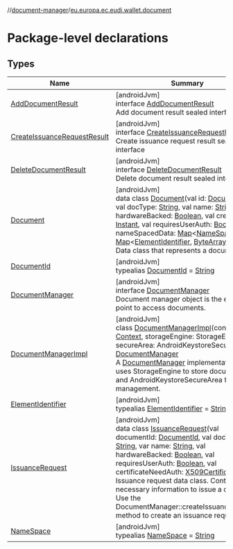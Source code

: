 //[document-manager](../../index.md)/[eu.europa.ec.eudi.wallet.document](index.md)

# Package-level declarations

## Types

| Name | Summary |
|---|---|
| [AddDocumentResult](-add-document-result/index.md) | [androidJvm]<br>interface [AddDocumentResult](-add-document-result/index.md)<br>Add document result sealed interface |
| [CreateIssuanceRequestResult](-create-issuance-request-result/index.md) | [androidJvm]<br>interface [CreateIssuanceRequestResult](-create-issuance-request-result/index.md)<br>Create issuance request result sealed interface |
| [DeleteDocumentResult](-delete-document-result/index.md) | [androidJvm]<br>interface [DeleteDocumentResult](-delete-document-result/index.md)<br>Delete document result sealed interface |
| [Document](-document/index.md) | [androidJvm]<br>data class [Document](-document/index.md)(val id: [DocumentId](index.md#659369697%2FClasslikes%2F1351694608), val docType: [String](https://kotlinlang.org/api/latest/jvm/stdlib/kotlin/-string/index.html), val name: [String](https://kotlinlang.org/api/latest/jvm/stdlib/kotlin/-string/index.html), val hardwareBacked: [Boolean](https://kotlinlang.org/api/latest/jvm/stdlib/kotlin/-boolean/index.html), val createdAt: [Instant](https://developer.android.com/reference/kotlin/java/time/Instant.html), val requiresUserAuth: [Boolean](https://kotlinlang.org/api/latest/jvm/stdlib/kotlin/-boolean/index.html), val nameSpacedData: [Map](https://kotlinlang.org/api/latest/jvm/stdlib/kotlin.collections/-map/index.html)&lt;[NameSpace](index.md#1862659344%2FClasslikes%2F1351694608), [Map](https://kotlinlang.org/api/latest/jvm/stdlib/kotlin.collections/-map/index.html)&lt;[ElementIdentifier](index.md#-190936378%2FClasslikes%2F1351694608), [ByteArray](https://kotlinlang.org/api/latest/jvm/stdlib/kotlin/-byte-array/index.html)&gt;&gt;)<br>Data class that represents a document. |
| [DocumentId](index.md#659369697%2FClasslikes%2F1351694608) | [androidJvm]<br>typealias [DocumentId](index.md#659369697%2FClasslikes%2F1351694608) = [String](https://kotlinlang.org/api/latest/jvm/stdlib/kotlin/-string/index.html) |
| [DocumentManager](-document-manager/index.md) | [androidJvm]<br>interface [DocumentManager](-document-manager/index.md)<br>Document manager object is the entry point to access documents. |
| [DocumentManagerImpl](-document-manager-impl/index.md) | [androidJvm]<br>class [DocumentManagerImpl](-document-manager-impl/index.md)(context: [Context](https://developer.android.com/reference/kotlin/android/content/Context.html), storageEngine: StorageEngine, secureArea: AndroidKeystoreSecureArea) : [DocumentManager](-document-manager/index.md)<br>A [DocumentManager](-document-manager/index.md) implementation that uses StorageEngine to store documents and AndroidKeystoreSecureArea for key management. |
| [ElementIdentifier](index.md#-190936378%2FClasslikes%2F1351694608) | [androidJvm]<br>typealias [ElementIdentifier](index.md#-190936378%2FClasslikes%2F1351694608) = [String](https://kotlinlang.org/api/latest/jvm/stdlib/kotlin/-string/index.html) |
| [IssuanceRequest](-issuance-request/index.md) | [androidJvm]<br>data class [IssuanceRequest](-issuance-request/index.md)(val documentId: [DocumentId](index.md#659369697%2FClasslikes%2F1351694608), val docType: [String](https://kotlinlang.org/api/latest/jvm/stdlib/kotlin/-string/index.html), var name: [String](https://kotlinlang.org/api/latest/jvm/stdlib/kotlin/-string/index.html), val hardwareBacked: [Boolean](https://kotlinlang.org/api/latest/jvm/stdlib/kotlin/-boolean/index.html), val requiresUserAuth: [Boolean](https://kotlinlang.org/api/latest/jvm/stdlib/kotlin/-boolean/index.html), val certificateNeedAuth: [X509Certificate](https://developer.android.com/reference/kotlin/java/security/cert/X509Certificate.html))<br>Issuance request data class. Contains the necessary information to issue a document. Use the DocumentManager::createIssuanceRequest method to create an issuance request. |
| [NameSpace](index.md#1862659344%2FClasslikes%2F1351694608) | [androidJvm]<br>typealias [NameSpace](index.md#1862659344%2FClasslikes%2F1351694608) = [String](https://kotlinlang.org/api/latest/jvm/stdlib/kotlin/-string/index.html) |
